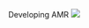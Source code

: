 Developing AMR
<img src="https://img.shields.io/badge/Python-3776AB?style=for-the-badge&logo=Python&logoColor=white">
